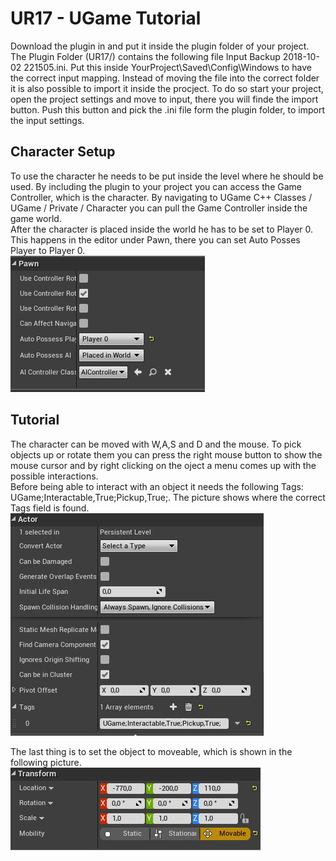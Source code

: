 # UR17 - UGame Tutorial
Download the plugin in and put it inside the plugin folder of your project.  
The Plugin Folder (UR17/) contains the following file Input Backup 2018-10-02 221505.ini. Put this inside YourProject\Saved\Config\Windows to have the correct input mapping. Instead of moving the file into the correct folder it is also possible to import it inside the procject. To do so start your project, open the project settings and move to input, there you will finde the import button. Push this button and pick the .ini file form the plugin folder, to import the input settings.

## Character Setup
To use the character he needs to be put inside the level where he should be used. By including the plugin to your project you can access the Game Controller, which is the character. By navigating to UGame C++ Classes / UGame / Private / Character you can pull the Game Controller inside the game world.  
After the character is placed inside the world he has to be set to Player 0. This happens in the editor under Pawn, there you can set Auto Posses Player to Player 0.  
![](CharacterPawn.JPG "Character Setup")  

## Tutorial
The character can be moved with W,A,S and D and the mouse. To pick objects up or rotate them you can press the right mouse button to show the mouse cursor and by right clicking on the oject a menu comes up with the possible interactions.  
Before being able to interact with an object it needs the following Tags: UGame;Interactable,True;Pickup,True;. The picture shows where the correct Tags field is found.    
![](ActorTags.JPG "Actor Tags")  

The last thing is to set the object to moveable, which is shown in the following picture.  
![](ActorMoveable.JPG "Actor Tags")  

